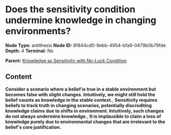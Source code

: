 # Does the sensitivity condition undermine knowledge in changing environments?

**Node Type:** antithesis
**Node ID:** 6f844cd0-9ebb-4954-bfa9-0479b0b79fde
**Depth:** 4
**Terminal:** No

**Parent:** [Knowledge as Sensitivity with No-Luck Condition](knowledge-as-sensitivity-with-no-luck-condition-synthesis-407242e4-a327-4ee0-81c8-db416f4fc88e.md)

## Content

**Consider a scenario where a belief is true in a stable environment but becomes false with slight changes. Intuitively, we might still hold the belief counts as knowledge in the stable context.**, **Sensitivity requires beliefs to track truth in changing scenarios, potentially discrediting knowledge claims due to shifts in environment. Intuitively, such changes do not always undermine knowledge.**, **It is implausible to claim a loss of knowledge purely due to environmental changes that are irrelevant to the belief's core justification.**
